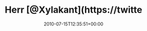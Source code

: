 ---
retweeted: false
source: <a href="http://twitter.com" rel="nofollow">Tweetie for Mac</a>
entities:
  hashtags: []
  symbols: []
  user_mentions:
  - name: Felix Gilcher
    screen_name: Xylakant
    indices:
    - '5'
    - '14'
    id_str: '40266143'
    id: '40266143'
  urls: []
display_text_range:
- '0'
- '98'
favorite_count: '0'
id_str: '18598560961'
truncated: false
retweet_count: '0'
id: '18598560961'
created_at: Thu Jul 15 12:35:51 +0000 2010
favorited: false
full_text: 'Herr [@Xylakant](https://twitter.com/Xylakant) hat mir nun endlich eine
  angemessene Kaffeetasse versorgt:  http://yfrog.com/jv6udj'
lang: de
tags:
- pesos:twitter
date: '2010-07-15T12:35:51+00:00'
src: https://twitter.com/bascht/status/18598560961
original_url: https://twitter.com/bascht/status/18598560961
type: twitter_tweet
text: 'Herr [@Xylakant](https://twitter.com/Xylakant) hat mir nun endlich eine angemessene
  Kaffeetasse versorgt:  http://yfrog.com/jv6udj'
title: Herr [@Xylakant](https://twitte

---